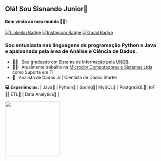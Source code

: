 ## Olá! Sou Sisnando Junior👋
#### Bem vindo ao meu mundo 🧑‍💻!

 [![Linkedin Badge](https://img.shields.io/badge/-SisnandoJunior-6633cc?-LinkedIn-blue?style=flat-square&logo=Linkedin&logoColor=white&link=https://www.linkedin.com/in/sisnando-junior-812050b6/)](https://www.linkedin.com/in/sisnando-junior-812050b6/) 
 [![Instagram Badge](https://img.shields.io/badge/-Instagram-blue?style=flat-square&logo=Instagram&logoColor=white&link=https://instagram.com/sisnando_dev?igshid=1o9uhlz6bqs4s)](https://instagram.com/sisnando_dev?igshid=1o9uhlz6bqs4s) 
[![Gmail Badge](https://img.shields.io/badge/-nandodevs@gmail.com-6633cc?style=flat-square&logo=Gmail&logoColor=white&link=mailto:nandodevs@gmail.com)](mailto:nandodevs@gmail.com)

### Sou entusiasta nas linguagens de programação Python e Java e apaixonada pela área de Análise e Ciência de Dados.

- 👨‍🎓  &nbsp; Sou graduado em Sistema de Informação pela [UNDB](https://www.undb.edu.br/).
- 👨‍💻 &nbsp; Atualmente trabalho na [Microcity Computadores e Sistemas Ltda](http://microcity.com.br/) como Suporte em TI
- 📖 &nbsp; Analista de Dados Jr | Cientista de Dados Starter

**💻 Experiências:**
| Java🧡 | Python💜 | Spring💚| MySQL💛 | PostgreSQL🖤| IoT💜| ETL💙 | Data Analytics🤎 |


<div>
  <a href="https://github.com/nandodevs">
  <img height="180em" src="https://github-readme-stats.vercel.app/api/top-langs/?username=nandodevs&layout=compact&langs_count=7&theme=dracula"/>
</div>
 </a>
